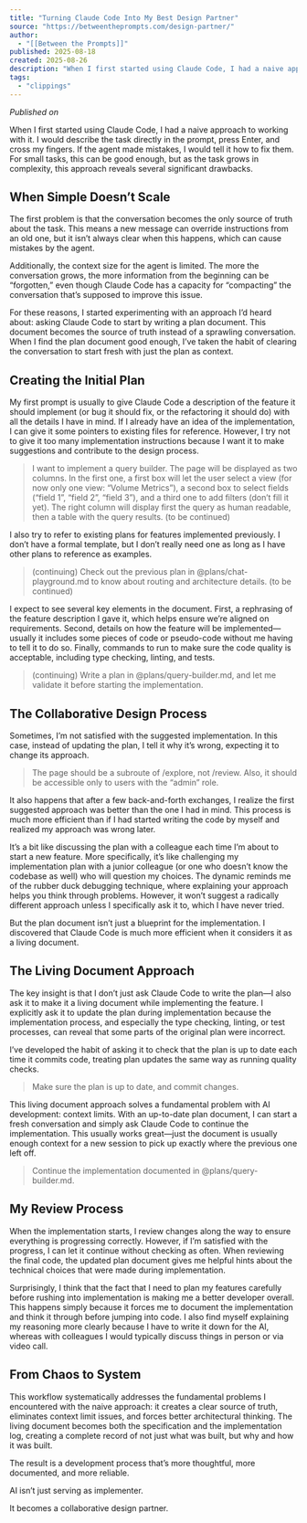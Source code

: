```yaml
---
title: "Turning Claude Code Into My Best Design Partner"
source: "https://betweentheprompts.com/design-partner/"
author:
  - "[[Between the Prompts]]"
published: 2025-08-18
created: 2025-08-26
description: "When I first started using Claude Code, I had a naive approach to working with it. I would describe the task directly in the prompt, press Enter, and cross my fingers. If the agent made mistakes, I would tell it how to fix them. For small tasks, this can be good enough, but as the task grows in complexity, this approach reveals several significant drawbacks.When Simple Doesn’t Scale The first problem is that the conversation becomes the only source of truth about the task."
tags:
  - "clippings"
---
```

*Published on*

When I first started using Claude Code, I had a naive approach to working with it. I would describe the task directly in the prompt, press Enter, and cross my fingers. If the agent made mistakes, I would tell it how to fix them. For small tasks, this can be good enough, but as the task grows in complexity, this approach reveals several significant drawbacks.

## When Simple Doesn’t Scale

The first problem is that the conversation becomes the only source of truth about the task. This means a new message can override instructions from an old one, but it isn’t always clear when this happens, which can cause mistakes by the agent.

Additionally, the context size for the agent is limited. The more the conversation grows, the more information from the beginning can be “forgotten,” even though Claude Code has a capacity for “compacting” the conversation that’s supposed to improve this issue.

For these reasons, I started experimenting with an approach I’d heard about: asking Claude Code to start by writing a plan document. This document becomes the source of truth instead of a sprawling conversation. When I find the plan document good enough, I’ve taken the habit of clearing the conversation to start fresh with just the plan as context.

## Creating the Initial Plan

My first prompt is usually to give Claude Code a description of the feature it should implement (or bug it should fix, or the refactoring it should do) with all the details I have in mind. If I already have an idea of the implementation, I can give it some pointers to existing files for reference. However, I try not to give it too many implementation instructions because I want it to make suggestions and contribute to the design process.

> I want to implement a query builder. The page will be displayed as two columns. In the first one, a first box will let the user select a view (for now only one view: “Volume Metrics”), a second box to select fields (“field 1”, “field 2”, “field 3”), and a third one to add filters (don’t fill it yet). The right column will display first the query as human readable, then a table with the query results. (to be continued)

I also try to refer to existing plans for features implemented previously. I don’t have a formal template, but I don’t really need one as long as I have other plans to reference as examples.

> (continuing) Check out the previous plan in @plans/chat-playground.md to know about routing and architecture details. (to be continued)

I expect to see several key elements in the document. First, a rephrasing of the feature description I gave it, which helps ensure we’re aligned on requirements. Second, details on how the feature will be implemented—usually it includes some pieces of code or pseudo-code without me having to tell it to do so. Finally, commands to run to make sure the code quality is acceptable, including type checking, linting, and tests.

> (continuing) Write a plan in @plans/query-builder.md, and let me validate it before starting the implementation.

## The Collaborative Design Process

Sometimes, I’m not satisfied with the suggested implementation. In this case, instead of updating the plan, I tell it why it’s wrong, expecting it to change its approach.

> The page should be a subroute of /explore, not /review. Also, it should be accessible only to users with the “admin” role.

It also happens that after a few back-and-forth exchanges, I realize the first suggested approach was better than the one I had in mind. This process is much more efficient than if I had started writing the code by myself and realized my approach was wrong later.

It’s a bit like discussing the plan with a colleague each time I’m about to start a new feature. More specifically, it’s like challenging my implementation plan with a junior colleague (or one who doesn’t know the codebase as well) who will question my choices. The dynamic reminds me of the rubber duck debugging technique, where explaining your approach helps you think through problems. However, it won’t suggest a radically different approach unless I specifically ask it to, which I have never tried.

But the plan document isn’t just a blueprint for the implementation. I discovered that Claude Code is much more efficient when it considers it as a living document.

## The Living Document Approach

The key insight is that I don’t just ask Claude Code to write the plan—I also ask it to make it a living document while implementing the feature. I explicitly ask it to update the plan during implementation because the implementation process, and especially the type checking, linting, or test processes, can reveal that some parts of the original plan were incorrect.

I’ve developed the habit of asking it to check that the plan is up to date each time it commits code, treating plan updates the same way as running quality checks.

> Make sure the plan is up to date, and commit changes.

This living document approach solves a fundamental problem with AI development: context limits. With an up-to-date plan document, I can start a fresh conversation and simply ask Claude Code to continue the implementation. This usually works great—just the document is usually enough context for a new session to pick up exactly where the previous one left off.

> Continue the implementation documented in @plans/query-builder.md.

## My Review Process

When the implementation starts, I review changes along the way to ensure everything is progressing correctly. However, if I’m satisfied with the progress, I can let it continue without checking as often. When reviewing the final code, the updated plan document gives me helpful hints about the technical choices that were made during implementation.

Surprisingly, I think that the fact that I need to plan my features carefully before rushing into implementation is making me a better developer overall. This happens simply because it forces me to document the implementation and think it through before jumping into code. I also find myself explaining my reasoning more clearly because I have to write it down for the AI, whereas with colleagues I would typically discuss things in person or via video call.

## From Chaos to System

This workflow systematically addresses the fundamental problems I encountered with the naive approach: it creates a clear source of truth, eliminates context limit issues, and forces better architectural thinking. The living document becomes both the specification and the implementation log, creating a complete record of not just what was built, but why and how it was built.

The result is a development process that’s more thoughtful, more documented, and more reliable.

AI isn’t just serving as implementer.

It becomes a collaborative design partner.